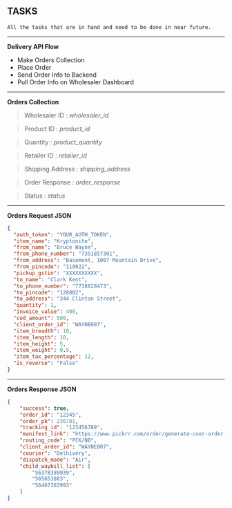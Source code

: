 ## TASKS

    All the tasks that are in hand and need to be done in near future.

---

**Delivery API Flow**

- Make Orders Collection
- Place Order
- Send Order Info to Backend
- Pull Order Info on Wholesaler Dashboard
<!-- - Pull Order Info on Wholesaler Dashboard -->

---

**Orders Collection**

> Wholesaler ID : *wholesaler_id*

> Product ID : *product_id*

> Quantity : *product_quantity*

> Retailer ID : *retailer_id*

> Shipping Address : *shipping_address*

> Order Response : *order_response*

> Status : *status*

----------

**Orders Request JSON**

```json
{
  "auth_token": "YOUR_AUTH_TOKEN",
  "item_name": "Kryptonite",  
  "from_name": "Bruce Wayne",
  "from_phone_number": "7351857301",
  "from_address": "Basement, 1007 Mountain Drive",  
  "from_pincode": "110022",
  "pickup_gstin": "XXXXXXXXXX",
  "to_name": "Clark Kent",
  "to_phone_number": "7738828473",
  "to_pincode": "120002",
  "to_address": "344 Clinton Street",  
  "quantity": 1,  
  "invoice_value": 400,
  "cod_amount": 500,
  "client_order_id": "WAYNE007",
  "item_breadth": 10,
  "item_length": 10,
  "item_height": 5,
  "item_weight": 0.5,
  "item_tax_percentage": 12,
  "is_reverse": "False"
}
```

----------

**Orders Response JSON**

```json
{
    "success": true,
    "order_id": "12345",
    "order_pk": 236781,
    "tracking_id": "123456789",
    "manifest_link": "https://www.pickrr.com/order/generate-user-order-manifest/YOUR_AUTH_TOKEN/ORDER_PK/",
    "routing_code": "PCK/NB",
    "client_order_id": "WAYNE007",
    "courier": "Delhivery",
    "dispatch_mode": "Air",
    "child_waybill_list": [
        "S6378389939",
        "565653883",
        "56467383993"
    ]
}
```